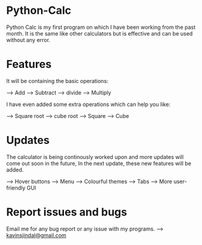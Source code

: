 # Python-Calc
Python Calc is my first program on which I have been working from the past month. It is the same like other calculators but is effective and can be used without any error. 

# Features

It will be containing the basic operations:

--> Add
--> Subtract
--> divide
--> Multiply

I have even added some extra operations which can help you like:

--> Square root
--> cube root
--> Square
--> Cube

# Updates

The calculator is being continously worked upon and more updates will come out soon in the future, 
In the next update, these new features will be added.

--> Hover buttons
--> Menu
--> Colourful themes
--> Tabs
--> More user-friendly GUI

# Report issues and bugs

Email me for any bug report or any issue with my programs.
--> kavinsjindal@gmail.com

